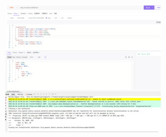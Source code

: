 ![APIFOX](https://github.com/zengyufei/XmWrappers/blob/main/apifox.png)
![houduan](https://github.com/zengyufei/XmWrappers/blob/main/houduan.png)
